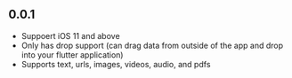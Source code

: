 ## 0.0.1

* Suppoert iOS 11 and above
* Only has drop support (can drag data from outside of the app and drop into your flutter application)
* Supports text, urls, images, videos, audio, and pdfs
